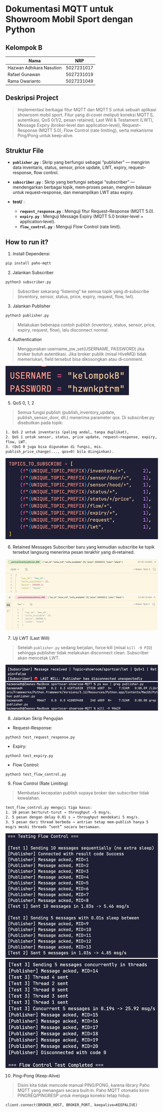 # **Dokumentasi MQTT untuk Showroom Mobil Sport dengan Python**

## Kelompok B

| Nama                     | NRP        |
| ------------------------ | ---------- |
| Hazwan Adhikara Nasution | 5027231017 |
| Rafael Gunawan           | 5027231019 |
| Rama Owarianto           | 5027231049 |

## Deskripsi Project

> Implementasi berbagai fitur MQTT dan MQTT S untuk sebuah aplikasi showroom mobil sport. Fitur yang di‐cover meliputi koneksi MQTT S, autentikasi, QoS 0/1/2, pesan retained, Last Will & Testament (LWT), Message Expiry (broker‐level dan application‐level), Request–Response (MQTT 5.0), Flow Control (rate limiting), serta mekanisme Ping/Pong untuk keep‐alive.

## Struktur File

- **`publisher.py`** : Skrip yang berfungsi sebagai “publisher” — mengirim data inventaris, status, sensor, price update, LWT, expiry, request–response, flow control.

- **`subscriber.py`** : Skrip yang berfungsi sebagai “subscriber” — mendengarkan berbagai topik, mem‐proses pesan, mengirim balasan untuk request–response, dan menampilkan LWT atau expiry.

- **test/** :

  - **`request_response.py`** : Menguji fitur Request–Response (MQTT 5.0).
  - **`expiry.py`** : Menguji Message Expiry (MQTT 5.0 broker‐level + application‐level).
  - **`flow_control.py`** : Menguji Flow Control (rate limit).

## How to run it?

1. Install Dependensi

```bash
pip install paho-mqtt
```

2. Jalankan Subscriber

```bash
python3 subscriber.py
```

> Subscriber sekarang “listening” ke semua topik yang di‐subscribe (inventory, sensor, status, price, expiry, request, flow, lwt).

3. Jalankan Publisher

```bash
python3 publisher.py
```

> Melakukan beberapa contoh publish (inventory, status, sensor, price, expiry, request, flow), lalu disconnect normal.

4. Authentication
> Menggunakan username_pw_set(USERNAME, PASSWORD) jika broker butuh autentikasi. Jika broker publik (misal HiveMQ) tidak memerlukan, field tersebut bisa dikosongkan atau di‐comment.
<img src="./img/authentication.jpg">

5. QoS 0, 1, 2
> Semua fungsi publish (publish_inventory_update, publish_sensor_door, dll.) menerima parameter qos. Di subscriber.py disebutkan pada topik:
```
1. QoS 2 untuk inventaris (paling andal, tanpa duplikat),
2. QoS 1 untuk sensor, status, price update, request–response, expiry, flow, LWT.
3. (QoS 0 juga bisa digunakan di fungsi, mis. publish_price_change(..., qos=0) bila diinginkan).
```
<img src="./img/qos.jpg">

6. Retained Messages
Subscriber baru yang kemudian subscribe ke topik tersebut langsung menerima pesan terakhir yang di‐retained.
<img src="./img/retained message.jpg">
<img src="./img/retained message 2.jpg">

7. Uji LWT (Last Will)

> Setelah `publisher.py` sedang berjalan, force‐kill (misal `kill -9 PID`) sehingga publisher tidak melakukan disconnect clean. Subscriber akan mencetak LWT.
<img src="./img/lwt.jpg">
<img src="./img/kill lwt.jpg">

8. Jalankan Skrip Pengujian

- Request–Response:

```
python3 test_request_response.py
```

- Expiry:

```
python3 test_expiry.py
```

- Flow Control:

```
python3 test_flow_control.py
```

9. Flow Control (Rate Limiting)
> Membatasi kecepatan publish supaya broker dan subscriber tidak kewalahan.
```
test_flow_control.py menguji tiga kasus:
1. 10 pesan berturut‐turut → throughput ~5 msg/s.
2. 5 pesan dengan delay 0.01 s → throughput mendekati 5 msg/s.
3. 5 pesan dari thread berbeda → antrian tetap mem‐publish hanya 5 msg/s meski threads “sent” secara bersamaan.
```
<img src="./img/flow control.jpg">
<img src="./img/flow control 2.jpg">

10. Ping–Pong (Keep-Alive)
> Disini kita tidak mencode manual PING/PONG, karena library Paho MQTT yang menangani secara built‐in. Paho MQTT otomatis kirim PINGREQ/PINGRESP untuk menjaga koneksi tetap hidup.
```
client.connect(BROKER_HOST, BROKER_PORT, keepalive=KEEPALIVE)
```